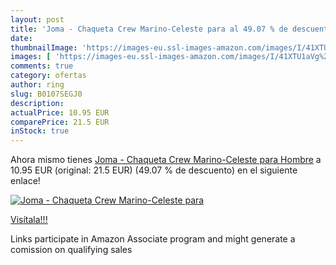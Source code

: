 ```yaml
---
layout: post
title: 'Joma - Chaqueta Crew Marino-Celeste para al 49.07 % de descuento'
date: 
thumbnailImage: 'https://images-eu.ssl-images-amazon.com/images/I/41XTU1aVg%2BL._SL200_.jpg'
images: [ 'https://images-eu.ssl-images-amazon.com/images/I/41XTU1aVg%2BL._SL200_.jpg' ]
comments: true
category: ofertas
author: ring
slug: B0107SEGJ0
description:
actualPrice: 10.95 EUR
comparePrice: 21.5 EUR
inStock: true
---
```


Ahora mismo tienes [Joma - Chaqueta Crew Marino-Celeste para Hombre](https://www.amazon.es/dp/B0107SEGJ0/?tag=tolees-21) a 10.95 EUR (original: 21.5 EUR) (49.07 %  de descuento) en el siguiente enlace!

[![Joma - Chaqueta Crew Marino-Celeste para](https://images-eu.ssl-images-amazon.com/images/I/41XTU1aVg%2BL._SL200_.jpg)](https://www.amazon.es/dp/B0107SEGJ0/?tag=tolees-21)

[Visítala!!!](https://www.amazon.es/dp/B0107SEGJ0/?tag=tolees-21)

Links participate in Amazon Associate program and might generate a comission on qualifying sales
